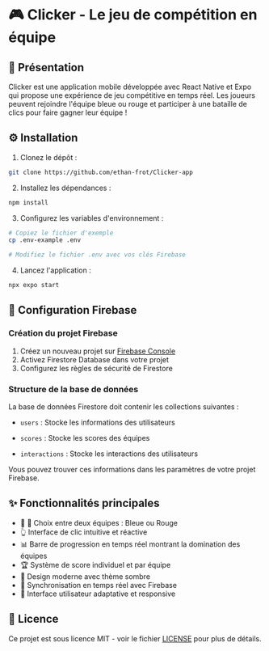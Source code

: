 # 🎮 Clicker - Le jeu de compétition en équipe

## 📱 Présentation

Clicker est une application mobile développée avec React Native et Expo qui propose une expérience de jeu compétitive en temps réel. Les joueurs peuvent rejoindre l'équipe bleue ou rouge et participer à une bataille de clics pour faire gagner leur équipe !

## ⚙️ Installation

1. Clonez le dépôt :

```bash
git clone https://github.com/ethan-frot/Clicker-app
```

2. Installez les dépendances :

```bash
npm install
```

3. Configurez les variables d'environnement :

```bash
# Copiez le fichier d'exemple
cp .env-example .env

# Modifiez le fichier .env avec vos clés Firebase
```

4. Lancez l'application :

```bash
npx expo start
```

## 🔧 Configuration Firebase

### Création du projet Firebase

1. Créez un nouveau projet sur [Firebase Console](https://console.firebase.google.com/)
2. Activez Firestore Database dans votre projet
3. Configurez les règles de sécurité de Firestore

### Structure de la base de données

La base de données Firestore doit contenir les collections suivantes :

- `users` : Stocke les informations des utilisateurs

- `scores` : Stocke les scores des équipes

- `interactions` : Stocke les interactions des utilisateurs

Vous pouvez trouver ces informations dans les paramètres de votre projet Firebase.

## ✨ Fonctionnalités principales

- 🔵 🔴 Choix entre deux équipes : Bleue ou Rouge
- 👆 Interface de clic intuitive et réactive
- 📊 Barre de progression en temps réel montrant la domination des équipes
- 🏆 Système de score individuel et par équipe
- 🎨 Design moderne avec thème sombre
- 🔄 Synchronisation en temps réel avec Firebase
- 📱 Interface utilisateur adaptative et responsive

## 📄 Licence

Ce projet est sous licence MIT - voir le fichier [LICENSE](LICENSE) pour plus de détails.
